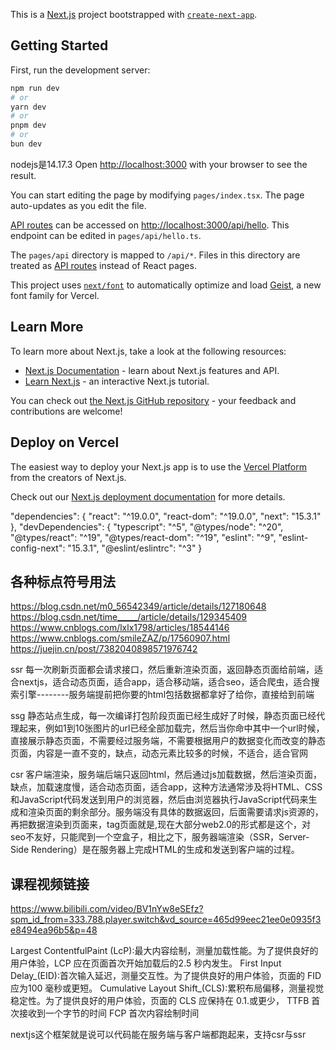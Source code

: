 This is a [Next.js](https://nextjs.org) project bootstrapped with [`create-next-app`](https://nextjs.org/docs/pages/api-reference/create-next-app).

## Getting Started

First, run the development server:

```bash
npm run dev
# or
yarn dev
# or
pnpm dev
# or
bun dev
```
nodejs是14.17.3
Open [http://localhost:3000](http://localhost:3000) with your browser to see the result.

You can start editing the page by modifying `pages/index.tsx`. The page auto-updates as you edit the file.

[API routes](https://nextjs.org/docs/pages/building-your-application/routing/api-routes) can be accessed on [http://localhost:3000/api/hello](http://localhost:3000/api/hello). This endpoint can be edited in `pages/api/hello.ts`.

The `pages/api` directory is mapped to `/api/*`. Files in this directory are treated as [API routes](https://nextjs.org/docs/pages/building-your-application/routing/api-routes) instead of React pages.

This project uses [`next/font`](https://nextjs.org/docs/pages/building-your-application/optimizing/fonts) to automatically optimize and load [Geist](https://vercel.com/font), a new font family for Vercel.

## Learn More

To learn more about Next.js, take a look at the following resources:

- [Next.js Documentation](https://nextjs.org/docs) - learn about Next.js features and API.
- [Learn Next.js](https://nextjs.org/learn-pages-router) - an interactive Next.js tutorial.

You can check out [the Next.js GitHub repository](https://github.com/vercel/next.js) - your feedback and contributions are welcome!

## Deploy on Vercel

The easiest way to deploy your Next.js app is to use the [Vercel Platform](https://vercel.com/new?utm_medium=default-template&filter=next.js&utm_source=create-next-app&utm_campaign=create-next-app-readme) from the creators of Next.js.

Check out our [Next.js deployment documentation](https://nextjs.org/docs/pages/building-your-application/deploying) for more details.

"dependencies": {
"react": "^19.0.0",
"react-dom": "^19.0.0",
"next": "15.3.1"
},
"devDependencies": {
"typescript": "^5",
"@types/node": "^20",
"@types/react": "^19",
"@types/react-dom": "^19",
"eslint": "^9",
"eslint-config-next": "15.3.1",
"@eslint/eslintrc": "^3"
}

## 各种标点符号用法

https://blog.csdn.net/m0_56542349/article/details/127180648
https://blog.csdn.net/time_____/article/details/129345409
https://www.cnblogs.com/lxlx1798/articles/18544146
https://www.cnblogs.com/smileZAZ/p/17560907.html
https://juejin.cn/post/7382040898571976742

ssr   每一次刷新页面都会请求接口，然后重新渲染页面，返回静态页面给前端，适合nextjs，适合动态页面，适合app，适合移动端，适合seo，适合爬虫，适合搜索引擎--------服务端提前把你要的html包括数据都拿好了给你，直接给到前端

ssg   静态站点生成，每一次编译打包阶段页面已经生成好了时候，静态页面已经代理起来，例如1到10张图片的url已经全部加载完，然后当你命中其中一个url时候，直接展示静态页面，不需要经过服务端，不需要根据用户的数据变化而改变的静态页面，内容是一直不变的，缺点，动态元素比较多的时候，不适合，适合官网

csr   客户端渲染，服务端后端只返回html，然后通过js加载数据，然后渲染页面，缺点，加载速度慢，适合动态页面，适合app，这种方法通常涉及将HTML、CSS和JavaScript代码发送到用户的浏览器，然后由浏览器执行JavaScript代码来生成和渲染页面的剩余部分。服务端没有具体的数据返回，后面需要请求js资源的，再把数据渲染到页面来，tag页面就是,现在大部分web2.0的形式都是这个，对seo不友好，只能爬到一个空盒子，相比之下，服务器端渲染（SSR，Server-Side Rendering）是在服务器上完成HTML的生成和发送到客户端的过程。

## 课程视频链接
https://www.bilibili.com/video/BV1nYw8eSEfz?spm_id_from=333.788.player.switch&vd_source=465d99eec21ee0e0935f3e8494ea96b5&p=48

Largest ContentfulPaint (LcP):最大内容绘制，测量加载性能。为了提供良好的用户体验，LCP 应在页面首次开始加载后的2.5 秒内发生。
First Input Delay_(EID):首次输入延迟，测量交互性。为了提供良好的用户体验，页面的 FID 应为100 毫秒或更短。
Cumulative Layout Shift_(CLS):累积布局偏移，测量视觉稳定性。为了提供良好的用户体验，页面的 CLS 应保持在 0.1.或更少，
TTFB    首次接收到一个字节的时间
FCP      首次内容绘制时间




nextjs这个框架就是说可以代码能在服务端与客户端都跑起来，支持csr与ssr
